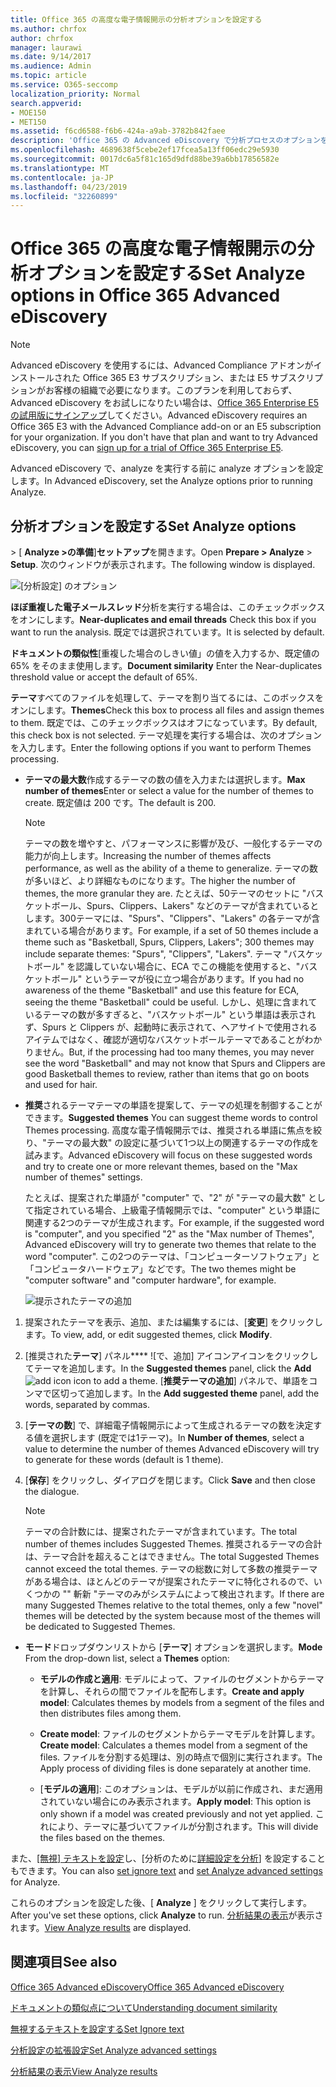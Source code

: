 ```yaml
---
title: Office 365 の高度な電子情報開示の分析オプションを設定する
ms.author: chrfox
author: chrfox
manager: laurawi
ms.date: 9/14/2017
ms.audience: Admin
ms.topic: article
ms.service: O365-seccomp
localization_priority: Normal
search.appverid:
- MOE150
- MET150
ms.assetid: f6cd6588-f6b6-424a-a9ab-3782b842faee
description: 'Office 365 の Advanced eDiscovery で分析プロセスのオプションを設定する手順を確認します。これには、ほぼ重複、電子メールのスレッド、テーマなどが含まれます。  '
ms.openlocfilehash: 4689638f5cebe2ef17fcea5a13ff06edc29e5930
ms.sourcegitcommit: 0017dc6a5f81c165d9dfd88be39a6bb17856582e
ms.translationtype: MT
ms.contentlocale: ja-JP
ms.lasthandoff: 04/23/2019
ms.locfileid: "32260899"
---
```

# <a name="set-analyze-options-in-office-365-advanced-ediscovery"></a><span data-ttu-id="36e0c-103">Office 365 の高度な電子情報開示の分析オプションを設定する</span><span class="sxs-lookup"><span data-stu-id="36e0c-103">Set Analyze options in Office 365 Advanced eDiscovery</span></span>

> [!NOTE]
> <span data-ttu-id="36e0c-p101">Advanced eDiscovery を使用するには、Advanced Compliance アドオンがインストールされた Office 365 E3 サブスクリプション、または E5 サブスクリプションがお客様の組織で必要になります。このプランを利用しておらず、Advanced eDiscovery をお試しになりたい場合は、[Office 365 Enterprise E5 の試用版にサインアップ](https://go.microsoft.com/fwlink/p/?LinkID=698279)してください。</span><span class="sxs-lookup"><span data-stu-id="36e0c-p101">Advanced eDiscovery requires an Office 365 E3 with the Advanced Compliance add-on or an E5 subscription for your organization. If you don't have that plan and want to try Advanced eDiscovery, you can [sign up for a trial of Office 365 Enterprise E5](https://go.microsoft.com/fwlink/p/?LinkID=698279).</span></span> 
  
<span data-ttu-id="36e0c-106">Advanced eDiscovery で、analyze を実行する前に analyze オプションを設定します。</span><span class="sxs-lookup"><span data-stu-id="36e0c-106">In Advanced eDiscovery, set the Analyze options prior to running Analyze.</span></span>
  
## <a name="set-analyze-options"></a><span data-ttu-id="36e0c-107">分析オプションを設定する</span><span class="sxs-lookup"><span data-stu-id="36e0c-107">Set Analyze options</span></span>

<span data-ttu-id="36e0c-108">\> [ **Analyze \>の準備**]**セットアップ**を開きます。</span><span class="sxs-lookup"><span data-stu-id="36e0c-108">Open **Prepare \> Analyze** \> **Setup**.</span></span> <span data-ttu-id="36e0c-109">次のウィンドウが表示されます。</span><span class="sxs-lookup"><span data-stu-id="36e0c-109">The following window is displayed.</span></span>
  
![[分析設定] のオプション](media/c3ec7a92-8484-4812-b98c-aa3eb740e5b7.png)
  
 <span data-ttu-id="36e0c-111">**ほぼ重複した電子メールスレッド**分析を実行する場合は、このチェックボックスをオンにします。</span><span class="sxs-lookup"><span data-stu-id="36e0c-111">**Near-duplicates and email threads** Check this box if you want to run the analysis.</span></span> <span data-ttu-id="36e0c-112">既定では選択されています。</span><span class="sxs-lookup"><span data-stu-id="36e0c-112">It is selected by default.</span></span> 
  
 <span data-ttu-id="36e0c-113">**ドキュメントの類似性**[重複した場合のしきい値」の値を入力するか、既定値の 65% をそのまま使用します。</span><span class="sxs-lookup"><span data-stu-id="36e0c-113">**Document similarity** Enter the Near-duplicates threshold value or accept the default of 65%.</span></span> 
  
 <span data-ttu-id="36e0c-114">**テーマ**すべてのファイルを処理して、テーマを割り当てるには、このボックスをオンにします。</span><span class="sxs-lookup"><span data-stu-id="36e0c-114">**Themes**Check this box to process all files and assign themes to them.</span></span> <span data-ttu-id="36e0c-115">既定では、このチェックボックスはオフになっています。</span><span class="sxs-lookup"><span data-stu-id="36e0c-115">By default, this check box is not selected.</span></span> <span data-ttu-id="36e0c-116">テーマ処理を実行する場合は、次のオプションを入力します。</span><span class="sxs-lookup"><span data-stu-id="36e0c-116">Enter the following options if you want to perform Themes processing.</span></span>
  
- <span data-ttu-id="36e0c-117">**テーマの最大数**作成するテーマの数の値を入力または選択します。</span><span class="sxs-lookup"><span data-stu-id="36e0c-117">**Max number of themes**Enter or select a value for the number of themes to create.</span></span> <span data-ttu-id="36e0c-118">既定値は 200 です。</span><span class="sxs-lookup"><span data-stu-id="36e0c-118">The default is 200.</span></span> 
    
    > [!NOTE]
    > <span data-ttu-id="36e0c-119">テーマの数を増やすと、パフォーマンスに影響が及び、一般化するテーマの能力が向上します。</span><span class="sxs-lookup"><span data-stu-id="36e0c-119">Increasing the number of themes affects performance, as well as the ability of a theme to generalize.</span></span> <span data-ttu-id="36e0c-120">テーマの数が多いほど、より詳細なものになります。</span><span class="sxs-lookup"><span data-stu-id="36e0c-120">The higher the number of themes, the more granular they are.</span></span> <span data-ttu-id="36e0c-121">たとえば、50テーマのセットに "バスケットボール、Spurs、Clippers、Lakers" などのテーマが含まれているとします。300テーマには、"Spurs"、"Clippers"、"Lakers" の各テーマが含まれている場合があります。</span><span class="sxs-lookup"><span data-stu-id="36e0c-121">For example, if a set of 50 themes include a theme such as "Basketball, Spurs, Clippers, Lakers"; 300 themes may include separate themes: "Spurs", "Clippers", "Lakers".</span></span> <span data-ttu-id="36e0c-122">テーマ "バスケットボール" を認識していない場合に、ECA でこの機能を使用すると、"バスケットボール" というテーマが役に立つ場合があります。</span><span class="sxs-lookup"><span data-stu-id="36e0c-122">If you had no awareness of the theme "Basketball" and use this feature for ECA, seeing the theme "Basketball" could be useful.</span></span> <span data-ttu-id="36e0c-123">しかし、処理に含まれているテーマの数が多すぎると、"バスケットボール" という単語は表示されず、Spurs と Clippers が、起動時に表示されて、ヘアサイトで使用されるアイテムではなく、確認が適切なバスケットボールテーマであることがわかりません。</span><span class="sxs-lookup"><span data-stu-id="36e0c-123">But, if the processing had too many themes, you may never see the word "Basketball" and may not know that Spurs and Clippers are good Basketball themes to review, rather than items that go on boots and used for hair.</span></span> 
  
- <span data-ttu-id="36e0c-124">**推奨**されるテーマテーマの単語を提案して、テーマの処理を制御することができます。</span><span class="sxs-lookup"><span data-stu-id="36e0c-124">**Suggested themes** You can suggest theme words to control Themes processing.</span></span> <span data-ttu-id="36e0c-125">高度な電子情報開示では、推奨される単語に焦点を絞り、"テーマの最大数" の設定に基づいて1つ以上の関連するテーマの作成を試みます。</span><span class="sxs-lookup"><span data-stu-id="36e0c-125">Advanced eDiscovery will focus on these suggested words and try to create one or more relevant themes, based on the "Max number of themes" settings.</span></span> 
    
    <span data-ttu-id="36e0c-126">たとえば、提案された単語が "computer" で、"2" が "テーマの最大数" として指定されている場合、上級電子情報開示では、"computer" という単語に関連する2つのテーマが生成されます。</span><span class="sxs-lookup"><span data-stu-id="36e0c-126">For example, if the suggested word is "computer", and you specified "2" as the "Max number of Themes", Advanced eDiscovery will try to generate two themes that relate to the word "computer".</span></span> <span data-ttu-id="36e0c-127">この2つのテーマは、「コンピューターソフトウェア」と「コンピュータハードウェア」などです。</span><span class="sxs-lookup"><span data-stu-id="36e0c-127">The two themes might be "computer software" and "computer hardware", for example.</span></span> 
    
    ![提示されたテーマの追加](media/06e9ffd3-a76c-423b-b450-9e465eb9a02f.png)
  
1. <span data-ttu-id="36e0c-129">提案されたテーマを表示、追加、または編集するには、[**変更**] をクリックします。</span><span class="sxs-lookup"><span data-stu-id="36e0c-129">To view, add, or edit suggested themes, click **Modify**.</span></span>
    
2. <span data-ttu-id="36e0c-130">[推奨された**テーマ**] パネル\*\*\*\* ![で、[](media/c2dd8b3a-5a22-412c-a7fa-143f5b2b5612.png)追加] アイコンアイコンをクリックしてテーマを追加します。</span><span class="sxs-lookup"><span data-stu-id="36e0c-130">In the **Suggested themes** panel, click the **Add** ![add icon](media/c2dd8b3a-5a22-412c-a7fa-143f5b2b5612.png) icon to add a theme.</span></span> <span data-ttu-id="36e0c-131">[**推奨テーマの追加**] パネルで、単語をコンマで区切って追加します。</span><span class="sxs-lookup"><span data-stu-id="36e0c-131">In the **Add suggested theme** panel, add the words, separated by commas.</span></span> 
    
3. <span data-ttu-id="36e0c-132">[**テーマの数**] で、詳細電子情報開示によって生成されるテーマの数を決定する値を選択します (既定では1テーマ)。</span><span class="sxs-lookup"><span data-stu-id="36e0c-132">In **Number of themes**, select a value to determine the number of themes Advanced eDiscovery will try to generate for these words (default is 1 theme).</span></span>
    
4. <span data-ttu-id="36e0c-133">[**保存**] をクリックし、ダイアログを閉じます。</span><span class="sxs-lookup"><span data-stu-id="36e0c-133">Click **Save** and then close the dialogue.</span></span> 
    
    > [!NOTE]
    > <span data-ttu-id="36e0c-134">テーマの合計数には、提案されたテーマが含まれています。</span><span class="sxs-lookup"><span data-stu-id="36e0c-134">The total number of themes includes Suggested Themes.</span></span> <span data-ttu-id="36e0c-135">推奨されるテーマの合計は、テーマ合計を超えることはできません。</span><span class="sxs-lookup"><span data-stu-id="36e0c-135">The total Suggested Themes cannot exceed the total themes.</span></span> <span data-ttu-id="36e0c-136">テーマの総数に対して多数の推奨テーマがある場合は、ほとんどのテーマが提案されたテーマに特化されるので、いくつかの "" 斬新 "テーマのみがシステムによって検出されます。</span><span class="sxs-lookup"><span data-stu-id="36e0c-136">If there are many Suggested Themes relative to the total themes, only a few "novel" themes will be detected by the system because most of the themes will be dedicated to Suggested Themes.</span></span> 
  
- <span data-ttu-id="36e0c-137">**モード**ドロップダウンリストから [**テーマ**] オプションを選択します。</span><span class="sxs-lookup"><span data-stu-id="36e0c-137">**Mode** From the drop-down list, select a **Themes** option:</span></span> 
    
  - <span data-ttu-id="36e0c-138">**モデルの作成と適用**: モデルによって、ファイルのセグメントからテーマを計算し、それらの間でファイルを配布します。</span><span class="sxs-lookup"><span data-stu-id="36e0c-138">**Create and apply model**: Calculates themes by models from a segment of the files and then distributes files among them.</span></span>
    
  - <span data-ttu-id="36e0c-139">**Create model**: ファイルのセグメントからテーマモデルを計算します。</span><span class="sxs-lookup"><span data-stu-id="36e0c-139">**Create model**: Calculates a themes model from a segment of the files.</span></span> <span data-ttu-id="36e0c-140">ファイルを分割する処理は、別の時点で個別に実行されます。</span><span class="sxs-lookup"><span data-stu-id="36e0c-140">The Apply process of dividing files is done separately at another time.</span></span>
    
  - <span data-ttu-id="36e0c-141">[**モデルの適用**]: このオプションは、モデルが以前に作成され、まだ適用されていない場合にのみ表示されます。</span><span class="sxs-lookup"><span data-stu-id="36e0c-141">**Apply model**: This option is only shown if a model was created previously and not yet applied.</span></span> <span data-ttu-id="36e0c-142">これにより、テーマに基づいてファイルが分割されます。</span><span class="sxs-lookup"><span data-stu-id="36e0c-142">This will divide the files based on the themes.</span></span>
    
<span data-ttu-id="36e0c-143">また、[[無視] テキストを設定](set-ignore-text-in-advanced-ediscovery.md)し、[分析のために[詳細設定を分析](set-analyze-advanced-settings-in-advanced-ediscovery.md)] を設定することもできます。</span><span class="sxs-lookup"><span data-stu-id="36e0c-143">You can also [set ignore text](set-ignore-text-in-advanced-ediscovery.md) and [set Analyze advanced settings](set-analyze-advanced-settings-in-advanced-ediscovery.md) for Analyze.</span></span> 
  
<span data-ttu-id="36e0c-144">これらのオプションを設定した後、[ **Analyze** ] をクリックして実行します。</span><span class="sxs-lookup"><span data-stu-id="36e0c-144">After you've set these options, click **Analyze** to run.</span></span> <span data-ttu-id="36e0c-145">[分析結果の表示](view-analyze-results-in-advanced-ediscovery.md)が表示されます。</span><span class="sxs-lookup"><span data-stu-id="36e0c-145">[View Analyze results](view-analyze-results-in-advanced-ediscovery.md) are displayed.</span></span> 
  
## <a name="see-also"></a><span data-ttu-id="36e0c-146">関連項目</span><span class="sxs-lookup"><span data-stu-id="36e0c-146">See also</span></span>

[<span data-ttu-id="36e0c-147">Office 365 Advanced eDiscovery</span><span class="sxs-lookup"><span data-stu-id="36e0c-147">Office 365 Advanced eDiscovery</span></span>](office-365-advanced-ediscovery.md)
  
[<span data-ttu-id="36e0c-148">ドキュメントの類似点について</span><span class="sxs-lookup"><span data-stu-id="36e0c-148">Understanding document similarity</span></span>](understand-document-similarity-in-advanced-ediscovery.md)
  
[<span data-ttu-id="36e0c-149">無視するテキストを設定する</span><span class="sxs-lookup"><span data-stu-id="36e0c-149">Set Ignore text </span></span>](set-ignore-text-in-advanced-ediscovery.md)
  
[<span data-ttu-id="36e0c-150">分析設定の拡張設定</span><span class="sxs-lookup"><span data-stu-id="36e0c-150">Set Analyze advanced settings</span></span>](set-analyze-advanced-settings-in-advanced-ediscovery.md)
  
[<span data-ttu-id="36e0c-151">分析結果の表示</span><span class="sxs-lookup"><span data-stu-id="36e0c-151">View Analyze results</span></span>](view-analyze-results-in-advanced-ediscovery.md)

